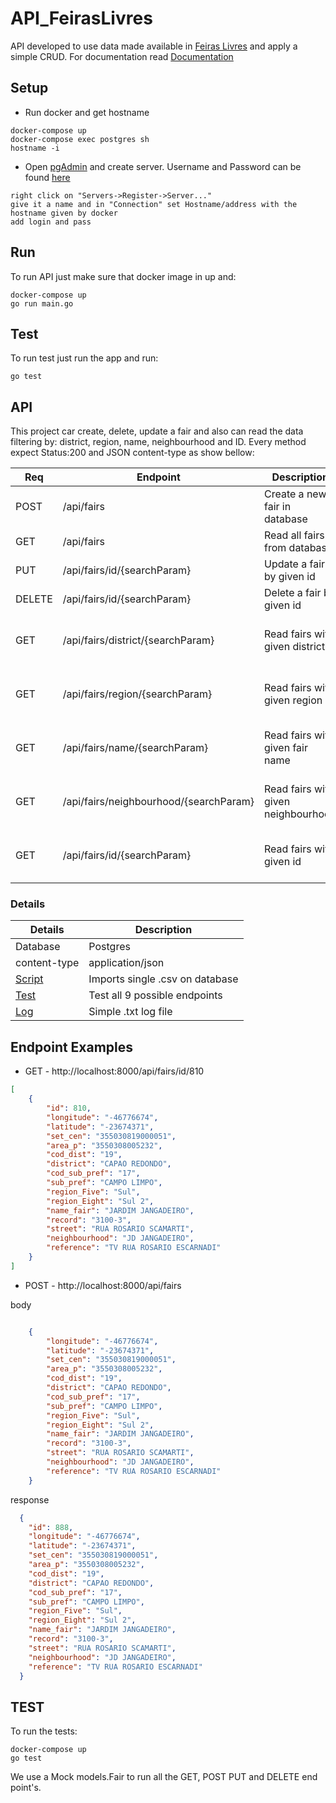 # API_FeirasLivres
API developed to use data made available in [Feiras Livres](http://www.prefeitura.sp.gov.br/cidade/secretarias/upload/chamadas/feiras_livres_1429113213.zip) and apply a simple CRUD.
For documentation read [Documentation](https://pkg.go.dev/github.com/Darklabel91/API_FeirasLivres#section-readme)

## Setup
- Run docker and get hostname
```
docker-compose up
docker-compose exec postgres sh
hostname -i
```
- Open [pgAdmin](http://localhost:54321) and create server. Username and Password can be found [here](https://github.com/Darklabel91/API_FeirasLivres/blob/main/docker-compose.yml)
```
right click on "Servers->Register->Server..."
give it a name and in "Connection" set Hostname/address with the hostname given by docker
add login and pass
```
## Run
To run API just make sure that docker image in up and:
```
docker-compose up
go run main.go
```
## Test
To run test just run the app and run:
```
go test
```

## API
This project car create, delete, update a fair and also can read the data filtering by: district, region, name, neighbourhood and ID.
Every method expect Status:200 and JSON content-type as show bellow:

| Req    | Endpoint                               | Description                         | Success           | Warning     | Error                      |
|--------|----------------------------------------|-------------------------------------|-------------------|-------------|----------------------------|
| POST   | /api/fairs                             | Create a new fair in database       | Status:200 - JSON | -           | Status: 500                |
| GET    | /api/fairs                             | Read all fairs from database        | Status:200 - JSON | Status: 204 | Status: 500                | 
| PUT    | /api/fairs/id/{searchParam}            | Update a fair by given id           | Status:200 - JSON | -           | Status: 500                |
| DELETE | /api/fairs/id/{searchParam}            | Delete a fair by given id           | Status:200 - JSON | -           | Status: 500                |
| GET    | /api/fairs/district/{searchParam}      | Read fairs with given district      | Status:200 - JSON | Status: 204 | Status: 500 or Status: 400 |
| GET    | /api/fairs/region/{searchParam}        | Read fairs with given region        | Status:200 - JSON | Status: 204 | Status: 500 or Status: 400 |
| GET    | /api/fairs/name/{searchParam}          | Read fairs with given fair name     | Status:200 - JSON | Status: 204 | Status: 500 or Status: 400 |
| GET    | /api/fairs/neighbourhood/{searchParam} | Read fairs with given neighbourhood | Status:200 - JSON | Status: 204 | Status: 500 or Status: 400 |
| GET    | /api/fairs/id/{searchParam}            | Read fairs with given id            | Status:200 - JSON | Status: 204 | Status: 500 or Status: 400 |

### Details
| Details                                                                                   | Description                     |
|-------------------------------------------------------------------------------------------|---------------------------------|
| Database                                                                                  | Postgres                        |
| content-type                                                                              | application/json                |
| [Script](https://github.com/Darklabel91/API_FeirasLivres/blob/main/database/migration.go) | Imports single .csv on database |
| [Test](https://github.com/Darklabel91/API_FeirasLivres/blob/main/main_test.go)            | Test all 9 possible endpoints   |
| [Log](https://github.com/Darklabel91/API_FeirasLivres/blob/main/logs.txt)                 | Simple .txt log file            |

## Endpoint Examples
- GET - http://localhost:8000/api/fairs/id/810
```json
[
    {
        "id": 810,
        "longitude": "-46776674",
        "latitude": "-23674371",
        "set_cen": "355030819000051",
        "area_p": "3550308005232",
        "cod_dist": "19",
        "district": "CAPAO REDONDO",
        "cod_sub_pref": "17",
        "sub_pref": "CAMPO LIMPO",
        "region_Five": "Sul",
        "region_Eight": "Sul 2",
        "name_fair": "JARDIM JANGADEIRO",
        "record": "3100-3",
        "street": "RUA ROSARIO SCAMARTI",
        "neighbourhood": "JD JANGADEIRO",
        "reference": "TV RUA ROSARIO ESCARNADI"
    }
]
```

- POST - http://localhost:8000/api/fairs

body
```json

    {
        "longitude": "-46776674",
        "latitude": "-23674371",
        "set_cen": "355030819000051",
        "area_p": "3550308005232",
        "cod_dist": "19",
        "district": "CAPAO REDONDO",
        "cod_sub_pref": "17",
        "sub_pref": "CAMPO LIMPO",
        "region_Five": "Sul",
        "region_Eight": "Sul 2",
        "name_fair": "JARDIM JANGADEIRO",
        "record": "3100-3",
        "street": "RUA ROSARIO SCAMARTI",
        "neighbourhood": "JD JANGADEIRO",
        "reference": "TV RUA ROSARIO ESCARNADI"
    }

```
response
```json
  {
    "id": 888,
    "longitude": "-46776674",
    "latitude": "-23674371",
    "set_cen": "355030819000051",
    "area_p": "3550308005232",
    "cod_dist": "19",
    "district": "CAPAO REDONDO",
    "cod_sub_pref": "17",
    "sub_pref": "CAMPO LIMPO",
    "region_Five": "Sul",
    "region_Eight": "Sul 2",
    "name_fair": "JARDIM JANGADEIRO",
    "record": "3100-3",
    "street": "RUA ROSARIO SCAMARTI",
    "neighbourhood": "JD JANGADEIRO",
    "reference": "TV RUA ROSARIO ESCARNADI"
  }
```

## TEST
To run the tests:
```
docker-compose up
go test
```

We use a Mock models.Fair to  run all the GET, POST PUT and DELETE end point's.